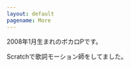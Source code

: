 ```yaml
---
layout: default
pagename: More
---
```

<!--
<script>
function gotomain() {
	if (window.confirm("scratchサイトに移動します")) {
	window.open("https://scratch.mit.edu/users/nyankotrain");
	}
}
</script>
<a href="#" onclick="gotomain()">メインアカウント</a>
-->
2008年1月生まれのボカロPです。

Scratchで歌詞モーション師をしてました。
